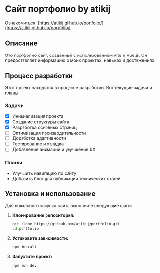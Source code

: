 # Сайт портфолио by atikij

Ознакомиться: [https://atikij.github.io/portfolio/](https://atikij.github.io/portfolio/)


## Описание

Это портфолио сайт, созданный с использованием Vite и Vue.js. Он предоставляет информацию о моих проектах, навыках и достижениях.

## Процесс разработки

Этот проект находится в процессе разработки. Вот текущие задачи и планы:

### Задачи

- [x] Инициализация проекта
- [x] Создание структуры сайта
- [x] Разработка основных страниц
- [ ] Оптимизация производительности
- [ ] Доработка адаптивности
- [ ] Тестирование и отладка
- [ ] Добавление анимаций и улучшение UX

### Планы

- Улучшить навигацию по сайту
- Добавить блог для публикации технических статей

## Установка и использование

Для локального запуска сайта выполните следующие шаги:

1. **Клонирование репозитория:**
   ```sh
   git clone https://github.com/atikij/portfolio.git
   cd portfolio
2. **Установите зависимости:**
   ```sh
   npm install
4. **Запустите проект:**
   ```sh
   npm run dev
